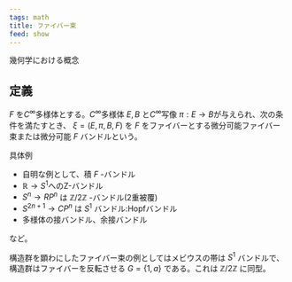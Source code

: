 ```yaml
---
tags: math
title: ファイバー束
feed: show
---
```

幾何学における概念

## 定義
$F$ を$C^\infty$多様体とする。$C^\infty$多様体 $E,B$ と$C^\infty$写像 $\pi:E\to B$が与えられ、次の条件を満たすとき、 $\xi=(E,\pi,B,F)$ を $F$ をファイバーとする微分可能ファイバー束または微分可能 $F$ バンドルという。

具体例
- 自明な例として、積 $F$ -バンドル
- $\mathbb{R}\to S^1$へのZ-バンドル
- $S^n\to RP^n$ は $\mathbb{Z}/2\mathbb{Z}$ -バンドル(2重被覆)
- $S^{2n+1}\to CP^n$ は $S^1$ バンドル:Hopfバンドル
- 多様体の接バンドル、余接バンドル

など。

構造群を顕わにしたファイバー束の例としてはメビウスの帯は $S^1$ バンドルで、構造群はファイバーを反転させる $G=\{1,a\}$ である。これは $\mathbb{Z}/2\mathbb{Z}$ に同型。

